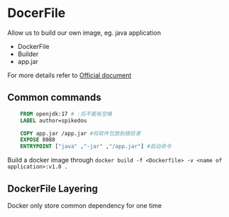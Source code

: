 # DocerFile
Allow us to build our own image, 
eg. java application
- DockerFile
- Builder
- app.jar

For more details refer to [Official document](https://docs.docker.com/reference/dockerfile "链接标题")

## Common commands

```Dockerfile
    FROM openjdk:17 # :后不能有空格
    LABEL author=spikedou

    COPY app.jar /app.jar #将软件包放到根目录 
    EXPOSE 8080
    ENTRYPOINT ["java" ,"-jar" ,"/app.jar"] #启动命令
```
Build a docker image through `docker build -f <Dockerfile> -v <name of application>:v1.0 .`
## DockerFile Layering

Docker only store common dependency for one time
